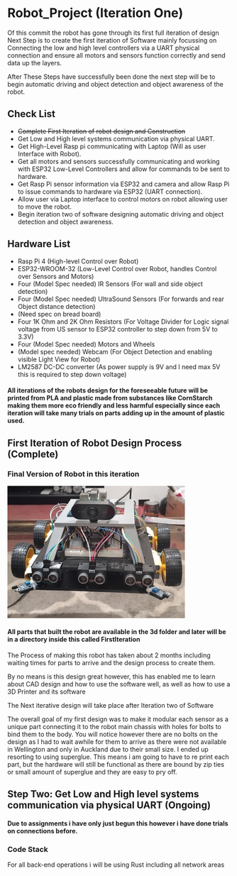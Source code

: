 # Robot_Project (Iteration One)

Of this commit the robot has gone through its first full iteration of design
Next Step is to create the first iteration of Software mainly focussing on Connecting 
the low and high level controllers via a UART physical connection and ensure all motors 
and sensors function correctly and send data up the layers.

After These Steps have successfully been done the next step will be to begin automatic driving and object detection and object awareness
of the robot.


## Check List

- ~~Complete First Iteration of robot design and Construction~~
- Get Low and High level systems communication via physical UART.
- Get High-Level Rasp pi communicating with Laptop (Will as user Interface with Robot).
- Get all motors and sensors successfully communicating and working with ESP32 Low-Level Controllers and allow for commands to be sent to hardware.
- Get Rasp Pi sensor information via ESP32 and camera and allow Rasp Pi to issue commands to hardware via ESP32 (UART connection).
- Allow user via Laptop interface to control motors on robot allowing user to move the robot.
- Begin iteration two of software designing automatic driving and object detection and object awareness.

## Hardware List

- Rasp Pi 4 (High-level Control over Robot)
- ESP32-WROOM-32 (Low-Level Control over Robot, handles Control over Sensors and Motors)
- Four (Model Spec needed) IR Sensors (For wall and side object detection)
- Four (Model Spec needed) UltraSound Sensors (For forwards and rear Object distance detection)
- (Need spec on bread board)
- Four 1K Ohm and 2K Ohm Resistors (For Voltage Divider for Logic signal voltage from US sensor to ESP32 controller to step down from 5V to 3.3V)
- Four (Model Spec needed) Motors and Wheels
- (Model spec needed) Webcam (For Object Detection and enabling visible Light View for Robot)
- LM2587 DC-DC converter (As power supply is 9V and I need max 5V this is required to step down voltage)

#### All iterations of the robots design for the foreseeable future will be printed from PLA and plastic made from substances like CornStarch making them more eco friendly and less harmful especially since each iteration will take many trials on parts adding up in the amount of plastic used.
## First Iteration of Robot Design Process (Complete)
### Final Version of Robot in this iteration

<img src="Images/IMG_20250802_222202.jpg" alt="Robot Final Version" width="400" />

#### All parts that built the robot are available in the 3d folder and later will be in a directory inside this called FirstIteration
The Process of making this robot has taken about 2 months including waiting times for 
parts to arrive and the design process to create them.

By no means is this design great however, this has enabled me to learn about CAD
design and how to use the software well, as well as how to use a 3D Printer and its software

The Next iterative design will take place after Iteration two of Software

The overall goal of my first design was to make it modular
each sensor as a unique part connecting it to the robot main chassis
with holes for bolts to bind them to the body.
You will notice however there are no bolts on the design as I had to wait awhile for them to arrive
as there were not available in Wellington and only in Auckland due to their small size.
I ended up resorting to using superglue. This means i am going to have to re print each part, but the
hardware will still be functional as there are bound by zip ties or small amount of superglue and they 
are easy to pry off.

## Step Two: Get Low and High level systems communication via physical UART (Ongoing)

#### Due to assignments i have only just begun this however i have done trials on connections before.
### Code Stack

For all back-end operations i will be using Rust including all network areas

